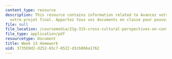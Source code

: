 ```yaml
---
content_type: resource
description: This resource contains information related to Avancez votre travail sur
  votre projet final. Apportez tous vos documents en classe pour pouvoir travailler.
file: null
file_location: /coursemedia/21g-315-cross-cultural-perspectives-on-contemporary-french-society-fall-2011/3735b9d2d25265c78522d3cb866a1762_MIT21G_315F11_hmkwk13.pdf
file_type: application/pdf
resourcetype: Document
title: Week 13 Homework
uid: 3735b9d2-d252-65c7-8522-d3cb866a1762
---
```


